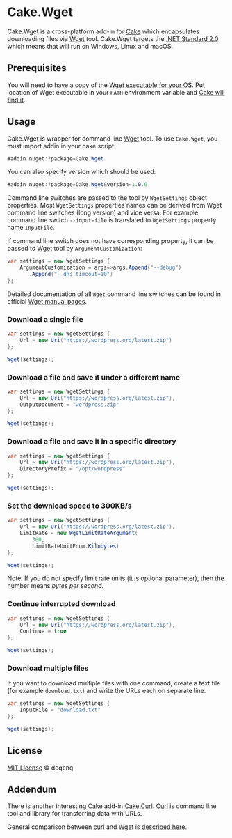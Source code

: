# Cake.Wget

Cake.Wget is a cross-platform add-in for [Cake](http://cakebuild.net/) which encapsulates downloading files via [Wget](https://www.gnu.org/software/wget/) tool. Cake.Wget targets the [.NET Standard 2.0](https://docs.microsoft.com/en-us/dotnet/standard/net-standard) which means that will run on Windows, Linux and macOS.

## Prerequisites

You will need to have a copy of the [Wget executable for your OS](https://www.gnu.org/software/wget/faq.html#download). Put location of Wget executable in your `PATH` environment variable and [Cake will find it](http://cakebuild.net/docs/tools/tool-resolution).

## Usage

Cake.Wget is wrapper for command line [Wget](https://www.gnu.org/software/wget/) tool. To use `Cake.Wget`, you must import addin in your cake script:

```csharp
#addin nuget:?package=Cake.Wget
```

You can also specify version which should be used:

```csharp
#addin nuget:?package=Cake.Wget&version=1.0.0
```

Command line switches are passed to the tool by `WgetSettings` object properties. Most `WgetSettings` properties names can be derived from Wget command line switches (long version) and vice versa. For example command line switch `--input-file` is translated to `WgetSettings` property name `InputFile`.

If command line switch does not have corresponding property, it can be passed to [Wget](https://www.gnu.org/software/wget/) tool by `ArgumentCustomization`:

```csharp
var settings = new WgetSettings {
    ArgumentCustomization = args=>args.Append("--debug")
       .Append("--dns-timeout=10")
};
```

Detailed documentation of all `Wget` command line switches can be found in official [Wget manual pages](https://www.gnu.org/software/wget/manual/wget.html).

### Download a single file

```csharp
var settings = new WgetSettings {
    Url = new Uri("https://wordpress.org/latest.zip")
};

Wget(settings);
```

### Download a file and save it under a different name

```csharp
var settings = new WgetSettings {
    Url = new Uri("https://wordpress.org/latest.zip"),
    OutputDocument = "wordpress.zip"
};

Wget(settings);
```

### Download a file and save it in a specific directory

```csharp
var settings = new WgetSettings {
    Url = new Uri("https://wordpress.org/latest.zip"),
    DirectoryPrefix = "/opt/wordpress"
};

Wget(settings);
```

### Set the download speed to 300KB/s

```csharp
var settings = new WgetSettings {
    Url = new Uri("https://wordpress.org/latest.zip"),
    LimitRate = new WgetLimitRateArgument(
        300,
        LimitRateUnitEnum.Kilobytes)
};

Wget(settings);
```

Note: If you do not specify limit rate units (it is optional parameter), then the number means _bytes per second_.

### Continue interrupted download

```csharp
var settings = new WgetSettings {
    Url = new Uri("https://wordpress.org/latest.zip"),
    Continue = true
};

Wget(settings);
```

### Download multiple files

If you want to download multiple files with one command, create a text file (for example `download.txt`) and write the URLs each on separate line.

```csharp
var settings = new WgetSettings {
    InputFile = "download.txt"
};

Wget(settings);
```

## License

[MIT License](https://github.com/deqenq/Cake.Wget/blob/master/LICENSE) &copy; deqenq

## Addendum

There is another interesting [Cake](http://cakebuild.net/) add-in [Cake.Curl](https://github.com/cake-contrib/Cake.Curl). [Curl](https://curl.haxx.se) is command line tool and library for transferring data with URLs.

General comparison between [curl](https://curl.haxx.se) and [Wget](https://www.gnu.org/software/wget/) is [described here](https://daniel.haxx.se/docs/curl-vs-wget.html).
